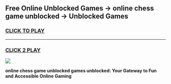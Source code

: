 
## Free Online Unblocked Games → online chess game unblocked → Unblocked Games
<h3>
<a href="https://premium.freeplayer.one?title=online_chess_game_unblocked&ref=21F">CLICK TO PLAY</a></h3>
<hr>

<h3>
<a href="https://premium.freeplayer.one?title=online_chess_game_unblocked&ref=21F">CLICK 2 PLAY</a>
  
</h3>

<a href="https://premium.freeplayer.one?title=online_chess_game_unblocked&ref=21F/"><img src="https://clearcache.store/games.png"></a>


**online chess game unblocked games unblocked: Your Gateway to Fun and Accessible Online Gaming**
